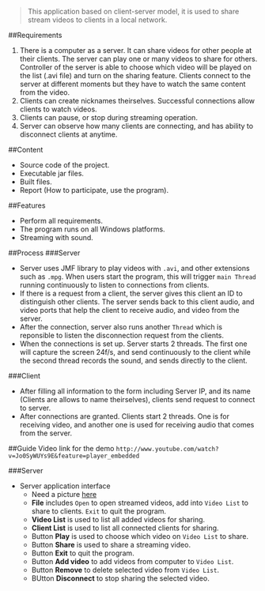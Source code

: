 > This application based on client-server model, it is used to share stream videos to clients in a local network.

##Requirements
1. There is a computer as a server. It can share videos for other people at their clients. The server can play one or many videos to share for others. Controller of the server is able to choose which video will be played on the list (.avi file) and turn on the sharing feature. Clients connect to the server at different moments but they have to watch the same content from the video.
2. Clients can create nicknames theirselves. Successful connections allow clients to watch videos.
3. Clients can pause, or stop during streaming operation.
4. Server can observe how many clients are connecting, and has ability to disconnect clients at anytime.

##Content
* Source code of the project.
* Executable jar files.
* Built files.
* Report (How to participate, use the program).

##Features
* Perform all requirements.
* The program runs on all Windows platforms.
* Streaming with sound.

##Process
###Server
* Server uses JMF library to play videos with `.avi`, and other extensions such as `.mpg`. When users start the program, this will trigger `main Thread` running continuously to listen to connections from clients.
* If there is a request from a client, the server gives this client an ID to distinguish other clients. The server sends back to this client audio, and video ports that help the client to receive audio, and video from the server.
* After the connection, server also runs another `Thread` which is reponsible to listen the disconnection request from the clients.
* When the connections is set up. Server starts 2 threads. The first one will capture the screen 24f/s, and send continuously to the client while the second thread records the sound, and sends directly to the client.

###Client
* After filling all information to the form including Server IP, and its name (Clients are allows to name theirselves), clients send request to connect to server.
* After connections are granted. Clients start 2 threads. One is for receiving video, and another one is used for receiving audio that comes from the server.

##Guide
Video link for the demo `http://www.youtube.com/watch?v=Jo0SyWUYs9E&feature=player_embedded`

###Server
* Server application interface
  * Need a picture [here]()
  * **File** includes `Open` to open streamed videos, add into `Video List` to share to clients. `Exit` to quit the program.
  * **Video List** is used to list all added videos for sharing.
  * **Client List** is used to list all connected clients for sharing.
  * Button **Play** is used to choose which video on `Video List` to share.
  * Button **Share** is used to share a streaming video.
  * Button **Exit** to quit the program.
  * Button **Add video** to add videos from computer to `Video List`.
  * Button **Remove** to delete selected video from `Video List`.
  * BUtton **Disconnect** to stop sharing the selected video.
